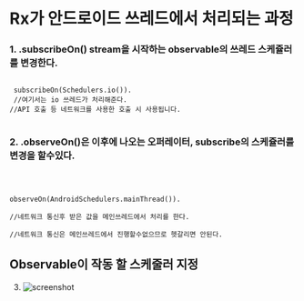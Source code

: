 # Rx가 안드로이드 쓰레드에서 처리되는 과정   
 ### 1. .subscribeOn() stream을 시작하는 observable의 쓰레드 스케쥴러를 변경한다.
 <code>
 subscribeOn(Schedulers.io()).  
 //여기서는 io 쓰레드가 처리해준다.    
//API 호출 등 네트워크를 사용한 호출 시 사용됩니다.
 </code>

 ### 2. .observeOn()은 이후에 나오는 오퍼레이터, subscribe의 스케쥴러를 변경을 할수있다.   
 <code>

observeOn(AndroidSchedulers.mainThread()).  
//네트워크 통신후 받은 값을 메인쓰레드에서  처리를 한다.   
//네트워크 통신은 메인쓰레드에서 진행할수없으므로 헷갈리면 안된다. 
 </code>

## Observable이 작동 할 스케줄러 지정
3. ![screenshot](http://reactivex.io/documentation/operators/images/schedulers.png)




